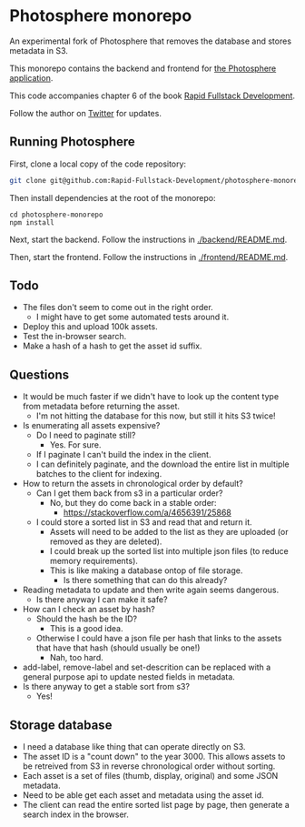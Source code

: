 # Photosphere monorepo

An experimental fork of Photosphere that removes the database and stores metadata in S3.

This monorepo contains the backend and frontend for [the Photosphere application](https://rapidfullstackdevelopment.com/example-application).

This code accompanies chapter 6 of the book [Rapid Fullstack Development](https://rapidfullstackdevelopment.com/).

Follow the author on [Twitter](https://twitter.com/codecapers) for updates.

## Running Photosphere

First, clone a local copy of the code repository:

```bash
git clone git@github.com:Rapid-Fullstack-Development/photosphere-monorepo.git
```

Then install dependencies at the root of the monorepo:

```
cd photosphere-monorepo
npm install
```

Next, start the backend. Follow the instructions in [./backend/README.md](./backend/README.md).

Then, start the frontend. Follow the instructions in [./frontend/README.md](./frontend/README.md).

## Todo

- The files don't seem to come out in the right order.
    - I might have to get some automated tests around it.
- Deploy this and upload 100k assets.
- Test the in-browser search.
- Make a hash of a hash to get the asset id suffix.

## Questions

- It would be much faster if we didn't have to look up the content type from metadata before returning the asset.
    - I'm not hitting the database for this now, but still it hits S3 twice!
- Is enumerating all assets expensive?
    - Do I need to paginate still?
        - Yes. For sure.
    - If I paginate I can't build the index in the client.
    - I can definitely paginate, and the download the entire list in multiple batches to the client for indexing.
- How to return the assets in chronological order by default?
    - Can I get them back from s3 in a particular order?
        - No, but they do come back in a stable order:
            - https://stackoverflow.com/a/4656391/25868
    - I could store a sorted list in S3 and read that and return it.
        - Assets will need to be added to the list as they are uploaded (or removed as they are deleted).
        - I could break up the sorted list into multiple json files (to reduce memory requirements).
        - This is like making a database ontop of file storage.
            - Is there something that can do this already?
- Reading metadata to update and then write again seems dangerous.
    - Is there anyway I can make it safe?
- How can I check an asset by hash?
    - Should the hash be the ID?
        - This is a good idea.
    - Otherwise I could have a json file per hash that links to the assets that have that hash (should usually be one!)
        - Nah, too hard.
- add-label, remove-label and set-descrition can be replaced with a general purpose api to update nested fields in metadata.
- Is there anyway to get a stable sort from s3?
    - Yes!

## Storage database

- I need a database like thing that can operate directly on S3.
- The asset ID is a "count down" to the year 3000. This allows assets to be retreived from S3 in reverse chronological order without sorting.
- Each asset is a set of files (thumb, display, original) and some JSON metadata.
- Need to be able get each asset and metadata using the asset id.
- The client can read the entire sorted list page by page, then generate a search index in the browser.


